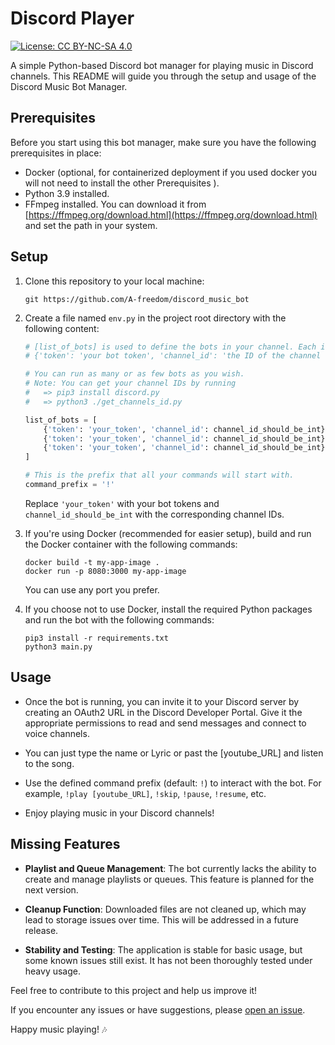 # Discord Player
[![License: CC BY-NC-SA 4.0](https://img.shields.io/badge/License-CC%20BY--NC--SA%204.0-518065.svg)](http://creativecommons.org/licenses/by-nc-sa/4.0/)

A simple Python-based Discord bot manager for playing music in Discord channels. This README will guide you through the setup and usage of the Discord Music Bot Manager.

## Prerequisites

Before you start using this bot manager, make sure you have the following prerequisites in place:

- Docker (optional, for containerized deployment if you used docker you will not need to install the other Prerequisites ).
- Python 3.9 installed.
- FFmpeg installed. You can download it from [https://ffmpeg.org/download.html](https://ffmpeg.org/download.html) and set the path in your system.

## Setup

1. Clone this repository to your local machine:

    ```shell
    git https://github.com/A-freedom/discord_music_bot
    ```

2. Create a file named `env.py` in the project root directory with the following content:

    ```python
    # [list_of_bots] is used to define the bots in your channel. Each item in the list is a dictionary with two parameters:
    # {'token': 'your bot token', 'channel_id': 'the ID of the channel where the bot will run'}

    # You can run as many or as few bots as you wish.
    # Note: You can get your channel IDs by running
    #   => pip3 install discord.py
    #   => python3 ./get_channels_id.py

    list_of_bots = [
        {'token': 'your_token', 'channel_id': channel_id_should_be_int},
        {'token': 'your_token', 'channel_id': channel_id_should_be_int},
        {'token': 'your_token', 'channel_id': channel_id_should_be_int},
    ]

    # This is the prefix that all your commands will start with.
    command_prefix = '!'
    ```

    Replace `'your_token'` with your bot tokens and `channel_id_should_be_int` with the corresponding channel IDs.

3. If you're using Docker (recommended for easier setup), build and run the Docker container with the following commands:

    ```shell
    docker build -t my-app-image .
    docker run -p 8080:3000 my-app-image
    ```

   You can use any port you prefer.

4. If you choose not to use Docker, install the required Python packages and run the bot with the following commands:

    ```shell
    pip3 install -r requirements.txt
    python3 main.py
    ```

## Usage

- Once the bot is running, you can invite it to your Discord server by creating an OAuth2 URL in the Discord Developer Portal. Give it the appropriate permissions to read and send messages and connect to voice channels.

- You can just type the name or Lyric or past the [youtube_URL] and listen to the song. 

- Use the defined command prefix (default: `!`) to interact with the bot. For example, `!play [youtube_URL]`, `!skip`, `!pause`, `!resume`, etc.

- Enjoy playing music in your Discord channels!

## Missing Features

- **Playlist and Queue Management**: The bot currently lacks the ability to create and manage playlists or queues. This feature is planned for the next version.

- **Cleanup Function**: Downloaded files are not cleaned up, which may lead to storage issues over time. This will be addressed in a future release.

- **Stability and Testing**: The application is stable for basic usage, but some known issues still exist. It has not been thoroughly tested under heavy usage.

Feel free to contribute to this project and help us improve it!

If you encounter any issues or have suggestions, please [open an issue](https://github.com/A-freedom/discord_music_bot/issues).

Happy music playing! 🎶
